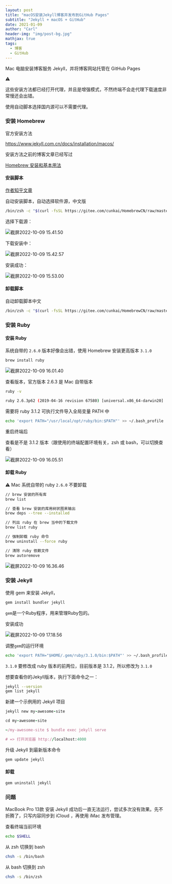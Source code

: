 ```yaml
---
layout: post
title: "macOS安装Jekyll博客并发布到GitHub Pages"
subtitle: "Jekyll + macOS + GitHub"
date: 2021-01-09
author: "Carl"
header-img: "img/post-bg.jpg"
mathjax: true
tags: 
  - 博客
  - GitHub
---
```


Mac 电脑安装博客服务 Jekyll，并将博客网站托管在 GitHub Pages



⚠️

这些安装方法都已经打开代理，并且是增强模式，不然终端不会走代理下载速度非常慢还会出错。

使用自动脚本选择国内源可以不需要代理。



### 安装 Homebrew 



官方安装方法

https://www.jekyll.com.cn/docs/installation/macos/



安装方法之前的博客文章已经写过

[Homebrew 安装和基本用法](https://songlin.me/2021/11/25/homebrew-install)



#### 安装脚本



[作者知乎文章](https://zhuanlan.zhihu.com/p/111014448)

自动安装脚本，自动选择软件源，中文版

```bash
/bin/zsh -c "$(curl -fsSL https://gitee.com/cunkai/HomebrewCN/raw/master/Homebrew.sh)"
```

选择下载源：

![截屏2022-10-09 15.41.50](https://github-blog-carl.oss-cn-hangzhou.aliyuncs.com/img/%E6%88%AA%E5%B1%8F2022-10-09%2015.41.50.png)

下载安装中：

![截屏2022-10-09 15.42.57](https://github-blog-carl.oss-cn-hangzhou.aliyuncs.com/img/%E6%88%AA%E5%B1%8F2022-10-09%2015.42.57.png)

安装成功：

![截屏2022-10-09 15.53.00](https://github-blog-carl.oss-cn-hangzhou.aliyuncs.com/img/%E6%88%AA%E5%B1%8F2022-10-09%2015.53.00.png)

#### 卸载脚本

自动卸载脚本中文

```bash
/bin/zsh -c "$(curl -fsSL https://gitee.com/cunkai/HomebrewCN/raw/master/HomebrewUninstall.sh)"
```





### 安装 Ruby



#### 安装 Ruby

系统自带的 `2.6.0` 版本好像会出错，使用 Homebrew 安装更高版本 `3.1.0`

```bash
brew install ruby
```

![截屏2022-10-09 16.01.40](https://github-blog-carl.oss-cn-hangzhou.aliyuncs.com/img/%E6%88%AA%E5%B1%8F2022-10-09%2016.01.40.png)

查看版本，官方版本 2.6.3 是 Mac 自带版本

```bash
ruby -v

ruby 2.6.3p62 (2019-04-16 revision 67580) [universal.x86_64-darwin20]
```

需要将 ruby 3.1.2 可执行文件导入全局变量 PATH 中

```bash
echo 'export PATH="/usr/local/opt/ruby/bin:$PATH"' >> ~/.bash_profile
```



重启终端后

查看是不是 3.1.2 版本（跟使用的终端配置环境有关，zsh 或 bash，可以切换查看）

![截屏2022-10-09 16.05.51](https://github-blog-carl.oss-cn-hangzhou.aliyuncs.com/img/%E6%88%AA%E5%B1%8F2022-10-09%2016.05.51.png)

#### 卸载 Ruby



⚠️	Mac 系统自带的 ruby `2.6.0` 不要卸载

```bash
// brew 安装的所有库
brew list

// 查看 brew 安装的库用树状图来输出
brew deps --tree --installed

// 列出 ruby 在 brew 当中的下载文件
brew list ruby

// 强制卸载 ruby 命令
brew uninstall --force ruby

// 清除 ruby 依赖文件
brew autoremove

```

![截屏2022-10-09 16.36.46](https://github-blog-carl.oss-cn-hangzhou.aliyuncs.com/img/%E6%88%AA%E5%B1%8F2022-10-09%2016.36.46.png)

### 安装 Jekyll





使用 gem 来安装 Jekyll，

```bash
gem install bundler jekyll
```

`gem`是一个Ruby程序，用来管理Ruby包的。

安装成功

![截屏2022-10-09 17.18.56](https://github-blog-carl.oss-cn-hangzhou.aliyuncs.com/img/%E6%88%AA%E5%B1%8F2022-10-09%2017.18.56.png)

调整`gem`的运行环境

```bash
echo 'export PATH="$HOME/.gem/ruby/3.1.0/bin:$PATH"' >> ~/.bash_profile
```

`3.1.0` 要修改成 ruby 版本的前两位，目前版本是 3.1.2，所以修改为 `3.1.0`



想要查看你的Jekyll版本，执行下面命令之一：

```bash
jekyll --version
gem list jekyll
```





新建一个示例用的 Jekyll 项目

```ruby
jekyll new my-awesome-site

cd my-awesome-site

~/my-awesome-site $ bundle exec jekyll serve

# => 打开浏览器 http://localhost:4000
```



升级 Jekyll 到最新版本命令

```ruby
gem update jekyll
```





#### 卸载

```ruby
gem uninstall jekyll
```



### 问题



MacBook Pro 13款 安装 Jekyll 成功后一直无法运行，尝试多次没有效果。先不折腾了，只写内容同步到 iCloud ，再使用 iMac  发布管理。



查看终端当前环境

```bash
echo $SHELL
```

从 zsh 切换到 bash

```bash
chsh -s /bin/bash
```

从 bash 切换到 zsh

```bash
chsh -s /bin/zsh
```



